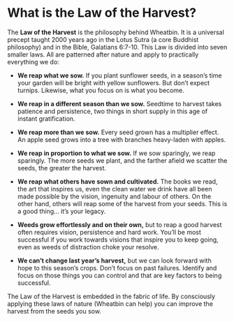 What is the Law of the Harvest?
===============

The <strong>Law of the Harvest</strong> is the philosophy behind Wheatbin. It is a universal precept taught 2000 years ago in the Lotus Sutra (a core Buddhist philosophy) and in the Bible, Galatians 6:7-10. This Law is divided into seven smaller laws. All are patterned after nature and apply to practically everything we do:

- <strong>We reap what we sow.</strong> If you plant sunflower seeds, in a season’s time your garden will be bright with yellow sunflowers. But don’t expect turnips. Likewise, what you focus on is what you become.

- <strong>We reap in a different season than  we sow.</strong> Seedtime to harvest takes patience and persistence, two things in short supply in this age of instant gratification.

- <strong>We reap more than we sow.</strong> Every seed grown has a multiplier effect. An apple seed grows into a tree with branches heavy-laden with apples.

- <strong>We reap  in  proportion to what  we sow.</strong> If we sow sparingly, we reap sparingly. The more seeds we plant, and the farther afield we scatter the seeds, the greater the harvest.

- <strong>We reap  what others  have sown and  cultivated.</strong> The books we read, the art that inspires us, even the clean water we drink  have all been made possible by the vision, ingenuity and labour of others. On the other hand, others will reap some of the harvest from your seeds. This is a good thing... it’s your legacy.

- <strong>Weeds grow effortlessly and on their  own,</strong> but to reap a good harvest often requires vision, persistence and hard work. You’ll  be most successful if you work towards visions that inspire you to keep going, even as weeds of distraction choke your resolve.

- <strong>We can’t change  last year’s harvest,</strong> but we can look forward with hope to this season’s crops. Don’t focus on past failures. Identify and focus on those things you can control and that are key factors to being successful.

The Law of the Harvest is embedded in the fabric of life. By consciously applying these laws of nature (Wheatbin can help) you can improve the harvest from the seeds you sow.

